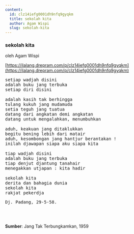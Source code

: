 ```yaml
---
content:
  id: clz14iefg0001dh9nfq9gyqkm
  title: sekolah kita
  author: Agam Wispi
  slug: sekolah-kita
---
```

### sekolah kita

oleh Agam Wispi

[https://ilalang.drepram.com/p/clz14iefg0001dh9nfq9gyqkm](https://ilalang.drepram.com/p/clz14iefg0001dh9nfq9gyqkm)

<pre>
setiap wadjah disini
adalah buku jang terbuka
setiap diri disini

adalah kasih tak berhingga
tulang kukuh jang mudamuda
setia teguh jang tuatua
datang dari angkatan demi angkatan
datang untuk mengalahkan, menumbuhkan

aduh, keakuan jang ditaklukkan
begitu bening lebih dari matair
aduh, kesombongan jang hantjur berantakan !
inilah djawapan siapa aku siapa kita

tiap wadjah disini
adalah buku jang terbuka
tiap denjut djantung tanahair
menegakkan utjapan : kita hadir

sekolah kita
derita dan bahagia dunia
sekolah kita
rakjat pekerdja
</pre>
<pre>
Dj. Padang, 29-5-58.
</pre>
<br/><br/>

**Sumber**: Jang Tak Terbungkamkan, 1959
